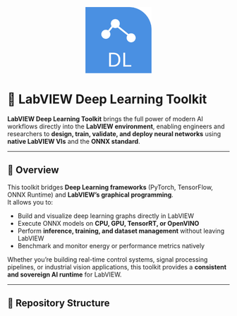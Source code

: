 <p align="center">
  <img src="./img/deeplearning.svg" alt="LabVIEW Deep Learning Toolkit" width="150"/>
</p>

# 🧠 LabVIEW Deep Learning Toolkit

**LabVIEW Deep Learning Toolkit** brings the full power of modern AI workflows directly into the **LabVIEW environment**, enabling engineers and researchers to **design, train, validate, and deploy neural networks** using **native LabVIEW VIs** and the **ONNX standard**.

---

## 🚀 Overview

This toolkit bridges **Deep Learning frameworks** (PyTorch, TensorFlow, ONNX Runtime) and **LabVIEW’s graphical programming**.  
It allows you to:

- Build and visualize deep learning graphs directly in LabVIEW  
- Execute ONNX models on **CPU, GPU, TensorRT, or OpenVINO**  
- Perform **inference, training, and dataset management** without leaving LabVIEW  
- Benchmark and monitor energy or performance metrics natively  

Whether you’re building real-time control systems, signal processing pipelines, or industrial vision applications, this toolkit provides a **consistent and sovereign AI runtime** for LabVIEW.

---

## 📂 Repository Structure

